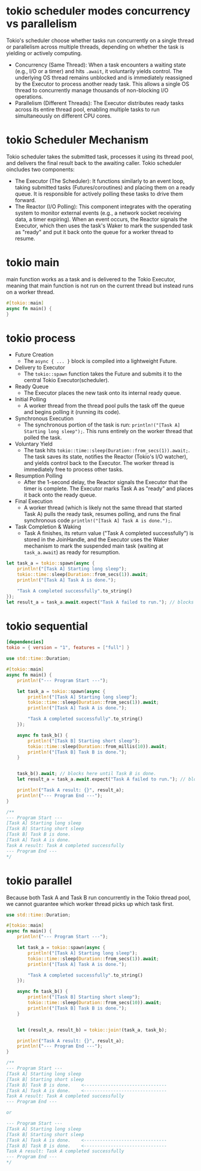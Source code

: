 # tokio scheduler modes concurrency vs parallelism

Tokio's scheduler choose whether tasks run concurrently on a single thread or parallelism across multiple threads, depending on whether the task is yielding or actively computing.

- Concurrency (Same Thread): When a task encounters a waiting state (e.g., I/O or a timer) and hits `.await`, it voluntarily yields control. The underlying OS thread remains unblocked and is immediately reassigned by the Executor to process another ready task. This allows a single OS thread to concurrently manage thousands of non-blocking I/O operations.
- Parallelism (Different Threads): The Executor distributes ready tasks across its entire thread pool, enabling multiple tasks to run simultaneously on different CPU cores.

# tokio Scheduler Mechanism

Tokio scheduler takes the submitted task, processes it using its thread pool, and delivers the final result back to the awaiting caller. Tokio scheduler oincludes two components:

- The Executor (The Scheduler): It functions similarly to an event loop, taking submitted tasks (Futures/coroutines) and placing them on a ready queue. It is responsible for actively polling these tasks to drive them forward.
- The Reactor (I/O Polling): This component integrates with the operating system to monitor external events (e.g., a network socket receiving data, a timer expiring). When an event occurs, the Reactor signals the Executor, which then uses the task's Waker to mark the suspended task as "ready" and put it back onto the queue for a worker thread to resume.

# tokio main

main function works as a task and is delivered to the Tokio Executor, meaning that main function is not run on the current thread but instead runs on a worker thread.

```rs
#[tokio::main]
async fn main() {
}
```

# tokio process

- Future Creation
  - The `async { ... }` block is compiled into a lightweight Future.
- Delivery to Executor
  - The `tokio::spawn` function takes the Future and submits it to the central Tokio Executor(scheduler).
- Ready Queue
  - The Executor places the new task onto its internal ready queue.
- Initial Polling
  - A worker thread from the thread pool pulls the task off the queue and begins polling it (running its code).
- Synchronous Execution
  - The synchronous portion of the task is run: `println!("[Task A] Starting long sleep");`. This runs entirely on the worker thread that polled the task.
- Voluntary Yield
  - The task hits `tokio::time::sleep(Duration::from_secs(1)).await;`. The task saves its state, notifies the Reactor (Tokio's I/O watcher), and yields control back to the Executor. The worker thread is immediately free to process other tasks.
- Resumption Polling
  - After the 1-second delay, the Reactor signals the Executor that the timer is complete. The Executor marks Task A as "ready" and places it back onto the ready queue.
- Final Execution
  - A worker thread (which is likely not the same thread that started Task A) pulls the ready task, resumes polling, and runs the final synchronous code `println!("[Task A] Task A is done.");`.
- Task Completion & Waking
  - Task A finishes, its return value ("Task A completed successfully") is stored in the JoinHandle, and the Executor uses the Waker mechanism to mark the suspended main task (waiting at `task_a.await`) as ready for resumption.

```rs
let task_a = tokio::spawn(async {
    println!("[Task A] Starting long sleep");
    tokio::time::sleep(Duration::from_secs(1)).await;
    println!("[Task A] Task A is done.");

    "Task A completed successfully".to_string()
});
let result_a = task_a.await.expect("Task A failed to run."); // blocks here until Task A is done.
```

# tokio sequential

```toml
[dependencies]
tokio = { version = "1", features = ["full"] }
```

```rs
use std::time::Duration;

#[tokio::main]
async fn main() {
    println!("--- Program Start ---");

    let task_a = tokio::spawn(async {
        println!("[Task A] Starting long sleep");
        tokio::time::sleep(Duration::from_secs(1)).await;
        println!("[Task A] Task A is done.");

        "Task A completed successfully".to_string()
    });

    async fn task_b() {
        println!("[Task B] Starting short sleep");
        tokio::time::sleep(Duration::from_millis(10)).await;
        println!("[Task B] Task B is done.");
    }


    task_b().await; // blocks here until Task B is done.
    let result_a = task_a.await.expect("Task A failed to run."); // blocks here until Task A is done.

    println!("Task A result: {}", result_a);
    println!("--- Program End ---");
}

/**
--- Program Start ---
[Task A] Starting long sleep
[Task B] Starting short sleep
[Task B] Task B is done.
[Task A] Task A is done.
Task A result: Task A completed successfully
--- Program End ---
*/
```

# tokio parallel

Because both Task A and Task B run concurrently in the Tokio thread pool, we cannot guarantee which worker thread picks up which task first.

```rs
use std::time::Duration;

#[tokio::main]
async fn main() {
    println!("--- Program Start ---");

    let task_a = tokio::spawn(async {
        println!("[Task A] Starting long sleep");
        tokio::time::sleep(Duration::from_secs(1)).await;
        println!("[Task A] Task A is done.");

        "Task A completed successfully".to_string()
    });

    async fn task_b() {
        println!("[Task B] Starting short sleep");
        tokio::time::sleep(Duration::from_secs(10)).await;
        println!("[Task B] Task B is done.");
    }


    let (result_a, result_b) = tokio::join!(task_a, task_b);

    println!("Task A result: {}", result_a);
    println!("--- Program End ---");
}

/**
--- Program Start ---
[Task A] Starting long sleep
[Task B] Starting short sleep
[Task B] Task B is done.    <-------------------------------
[Task A] Task A is done.    <-------------------------------
Task A result: Task A completed successfully
--- Program End ---

or

--- Program Start ---
[Task A] Starting long sleep
[Task B] Starting short sleep
[Task A] Task A is done.    <-------------------------------
[Task B] Task B is done.    <-------------------------------
Task A result: Task A completed successfully
--- Program End ---
*/
```

